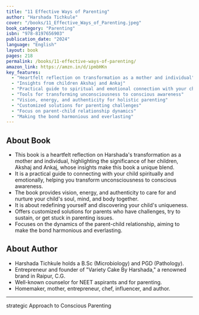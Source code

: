 ```yaml
---
title: "11 Effective Ways of Parenting"
author: "Harshada Tichkule"
cover: "/books/11_Effective_Ways_of_Parenting.jpeg"
book_category: "Parenting"
isbn: "978-8197656903"
publication_date: "2024"
language: "English"
layout: book
pages: 218
permalink: /books/11-effective-ways-of-parenting/
amazon_link: https://amzn.in/d/ipmbHKn
key_features:
  - "Heartfelt reflection on transformation as a mother and individual"
  - "Insights from children Akshaj and Ankaj"
  - "Practical guide to spiritual and emotional connection with your child"
  - "Tools for transforming unconsciousness to conscious awareness"
  - "Vision, energy, and authenticity for holistic parenting"
  - "Customized solutions for parenting challenges"
  - "Focus on parent-child relationship dynamics"
  - "Making the bond harmonious and everlasting"
---
```


## About Book

- This book is a heartfelt reflection on Harshada's transformation as a mother and individual, highlighting the significance of her children, Akshaj and Ankaj, whose insights make this book a unique blend.
- It is a practical guide to connecting with your child spiritually and emotionally, helping you transform unconsciousness to conscious awareness.
- The book provides vision, energy, and authenticity to care for and nurture your child's soul, mind, and body together.
- It is about redefining yourself and discovering your child's uniqueness.
- Offers customized solutions for parents who have challenges, try to sustain, or get stuck in parenting issues.
- Focuses on the dynamics of the parent-child relationship, aiming to make the bond harmonious and everlasting.

## About Author

- Harshada Tichkule holds a B.Sc (Microbiology) and PGD (Pathology).
- Entrepreneur and founder of "Variety Cake By Harshada," a renowned brand in Raipur, C.G.
- Well-known counselor for NEET aspirants and for parenting.
- Homemaker, mother, entrepreneur, chef, influencer, and author.

---

strategic Approach to Conscious Parenting
